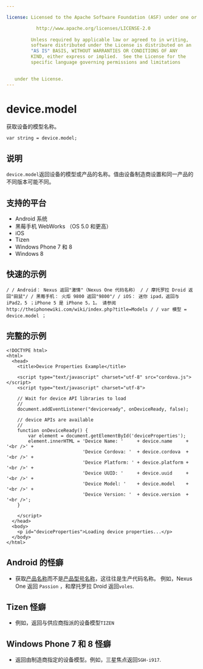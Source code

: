 ```yaml
---

license: Licensed to the Apache Software Foundation (ASF) under one or more contributor license agreements. See the NOTICE file distributed with this work for additional information regarding copyright ownership. The ASF licenses this file to you under the Apache License, Version 2.0 (the "License"); you may not use this file except in compliance with the License. You may obtain a copy of the License at

           http://www.apache.org/licenses/LICENSE-2.0
    
         Unless required by applicable law or agreed to in writing,
         software distributed under the License is distributed on an
         "AS IS" BASIS, WITHOUT WARRANTIES OR CONDITIONS OF ANY
         KIND, either express or implied.  See the License for the
         specific language governing permissions and limitations
    

   under the License.
---
```


# device.model

获取设备的模型名称。

    var string = device.model;
    

## 说明

`device.model`返回设备的模型或产品的名称。值由设备制造商设置和同一产品的不同版本可能不同。

## 支持的平台

*   Android 系统
*   黑莓手机 WebWorks （OS 5.0 和更高）
*   iOS
*   Tizen
*   Windows Phone 7 和 8
*   Windows 8

## 快速的示例

    / / Android： Nexus 返回"激情"（Nexus One 代码名称） / / 摩托罗拉 Droid 返回"田鼠"/ / 黑莓手机： 火炬 9800 返回"9800"/ / iOS： 迷你 ipad，返回与 iPad2，5 ；iPhone 5 是 iPhone 5，1。 请参阅 http://theiphonewiki.com/wiki/index.php?title=Models / / var 模型 = device.model ；
    

## 完整的示例

    <!DOCTYPE html>
    <html>
      <head>
        <title>Device Properties Example</title>
    
        <script type="text/javascript" charset="utf-8" src="cordova.js"></script>
        <script type="text/javascript" charset="utf-8">
    
        // Wait for device API libraries to load
        //
        document.addEventListener("deviceready", onDeviceReady, false);
    
        // device APIs are available
        //
        function onDeviceReady() {
            var element = document.getElementById('deviceProperties');
            element.innerHTML = 'Device Name: '     + device.name     + '<br />' +
                                'Device Cordova: '  + device.cordova  + '<br />' +
                                'Device Platform: ' + device.platform + '<br />' +
                                'Device UUID: '     + device.uuid     + '<br />' +
                                'Device Model: '    + device.model    + '<br />' +
                                'Device Version: '  + device.version  + '<br />';
        }
    
        </script>
      </head>
      <body>
        <p id="deviceProperties">Loading device properties...</p>
      </body>
    </html>
    

## Android 的怪癖

*   获取[产品名称][1]而不是[产品型号名称][2]，这往往是生产代码名称。 例如，Nexus One 返回 `Passion` ，和摩托罗拉 Droid 返回`voles`.

 [1]: http://developer.android.com/reference/android/os/Build.html#PRODUCT
 [2]: http://developer.android.com/reference/android/os/Build.html#MODEL

## Tizen 怪癖

*   例如，返回与供应商指派的设备模型`TIZEN`

## Windows Phone 7 和 8 怪癖

*   返回由制造商指定的设备模型。例如，三星焦点返回`SGH-i917`.